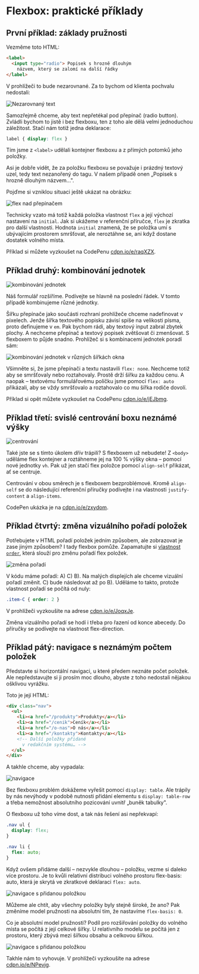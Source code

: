 # Flexbox: praktické příklady

## První příklad: základy pružnosti

Vezměme toto HTML:

```html
<label>
  <input type="radio"> Popisek s hrozně dlouhým
    názvem, který se zalomí na další řádky
</label>
```

V prohlížeči to bude nezarovnané. Za to bychom od klienta pochvalu nedostali:

![Nezarovnaný text](../dist/images/original/flexbox-priklady-1.jpg)

Samozřejmě chceme, aby text nepřetékal pod přepínač (radio button). Zvládli bychom to jistě i bez flexboxu, ten z toho ale dělá velmi jednoduchou záležitost. Stačí nám totiž jedna deklarace:

```css
label { display: flex }
```

Tím jsme z `<label>` udělali kontejner flexboxu a z přímých potomků jeho položky.

Asi je dobře vidět, že za položku flexboxu se považuje i prázdný textový uzel, tedy text nezanořený do tagu. V našem případě onen „Popisek s hrozně dlouhým názvem…".

Pojďme si vzniklou situaci ještě ukázat na obrázku:

![flex nad přepínačem](../dist/images/original/flexbox-priklady-2.jpg)

Technicky vzato má totiž každá položka vlastnost `flex` a její výchozí nastavení na `initial`. Jak si ukážeme v referenční příručce, `flex` je zkratka pro další vlastnosti. Hodnota `initial` znamená, že se položka umí s ubývajícím prostorem smršťovat, ale neroztáhne se, ani když dostane dostatek volného místa.

Příklad si můžete vyzkoušet na CodePenu [cdpn.io/e/raqXZX](http://cdpn.io/e/raqXZX).

## Příklad druhý: kombinování jednotek

![kombinování jednotek](../dist/images/original/flexbox-priklady-3.jpg)

Náš formulář rozšíříme. Podívejte se hlavně na poslední řádek. V tomto případě kombinujeme různé jednotky.

Šířku přepínače jako součásti rozhraní prohlížeče chceme nadefinovat v pixelech. Jenže šířka textového popisku závisí spíše na velikosti písma, proto definujeme v `em`. Pak bychom rádi, aby textový input zabral zbytek plochy. A nechceme přepínač a textový popisek zvětšovat či zmenšovat. S flexboxem to půjde snadno. Prohlížeč si s kombinacemi jednotek poradí sám:

![kombinování jednotek v různých šířkách okna](../dist/images/original/flexbox-priklady-4.jpg)

Všimněte si, že jsme přepínači a textu nastavili `flex: none`. Nechceme totiž aby se smršťovaly nebo roztahovaly. Prostě drží šířku za každou cenu. A naopak – textovému formulářovému políčku jsme pomocí `flex: auto` přikázali, aby se vždy smršťovalo a roztahovalo co mu šířka rodiče dovolí.

Příklad si opět můžete vyzkoušet na CodePenu [cdpn.io/e/jEJbmg](http://cdpn.io/e/jEJbmg).

## Příklad třetí: svislé centrování boxu neznámé výšky

![centrování](../dist/images/original/flexbox-priklady-5.jpg)

Také jste se s tímto úkolem dřív trápili? S flexboxem už nebudete! Z `<body>` uděláme flex kontejner a roztáhneme jej na 100 % výšky okna – pomocí nové jednotky `vh`. Pak už jen stačí flex položce pomocí `align-self` přikázat, ať se centruje.

Centrování v obou směrech je s flexboxem bezproblémové. Kromě `align-self` se do následující referenční příručky podívejte i na vlastnosti `justify-content` a `align-items`.

CodePen ukázka je na [cdpn.io/e/zxydom](http://cdpn.io/e/zxydom).

## Příklad čtvrtý: změna vizuálního pořadí položek

Potřebujete v HTML pořadí položek jedním způsobem, ale zobrazovat je zase jiným způsobem? I tady flexbox pomůže. Zapamatujte si [vlastnost `order`](css-order.md), která slouží pro změnu pořadí flex položek.

![změna pořadí](../dist/images/original/flexbox-priklady-6.jpg)

V kódu máme pořadí: A) C) B). Na malých displejích ale chceme vizuální pořadí změnit. C) bude následovat až po B). Uděláme to takto, protože vlastnost pořadí se počítá od nuly:

```css
.item-C { order: 2 }
```

V prohlížeči vyzkoušíte na adrese [cdpn.io/e/JoqxJe](http://cdpn.io/e/JoqxJe).

Změna vizuálního pořadí se hodí i třeba pro řazení od konce abecedy. Do příručky se podívejte na vlastnost flex-direction.

## Příklad pátý: navigace s neznámým počtem položek

Představte si horizontální navigaci, u které předem neznáte počet položek. Ale nepředstavujte si ji prosím moc dlouho, abyste z toho nedostali nějakou ošklivou vyrážku.

Toto je její HTML:

```html
<div class="nav">
  <ul>
    <li><a href="/produkty">Produkty</a></li>
    <li><a href="/cenik">Ceník</a></li>
    <li><a href="/o-nas">O nás</a></li>
    <li><a href="/kontakty">Kontakty</a></li>
    <!-- Další položky přidané
      v redakčním systému… -->
  </ul>
</div>
```

A takhle chceme, aby vypadala:

![navigace](../dist/images/original/flexbox-priklady-7.jpg)

Bez flexboxu problém dokážeme vyřešit pomocí `display: table`. Ale trápily by nás nevýhody v podobě nutnosti přidání elementu s `display: table-row` a třeba nemožnost absolutního pozicování uvnitř „buněk tabulky".

O flexboxu už toho víme dost, a tak nás řešení asi nepřekvapí:

```css
.nav ul {
  display: flex;
}

.nav li {
  flex: auto;
}
```

Když ovšem přidáme další – nezvykle dlouhou – položku, vezme si daleko více prostoru. Je to kvůli relativní distribuci volného prostoru flex-basis: auto, která je skrytá ve zkratkové deklaraci `flex: auto`.

![navigace s přidanou položkou](../dist/images/original/flexbox-priklady-8.jpg)

Můžeme ale chtít, aby všechny položky byly stejně široké, že ano? Pak změníme model pružnosti na absolutní tím, že nastavíme `flex-basis: 0`.

Co je absolutní model pružnosti? Podíl pro rozšiřování položky do volného místa se počítá z její celkové šířky. U relativního modelu se počítá jen z prostoru, který zbývá mezi šířkou obsahu a celkovou šířkou.

![navigace s přidanou položkou](../dist/images/original/flexbox-priklady-9.jpg)

Takhle nám to vyhovuje. V prohlížeči vyzkoušíte na adrese [cdpn.io/e/NPevjg](http://cdpn.io/e/NPevjg).

